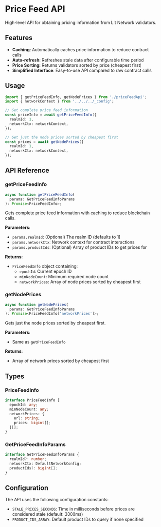 # Price Feed API

High-level API for obtaining pricing information from Lit Network validators.

## Features

- **Caching**: Automatically caches price information to reduce contract calls
- **Auto-refresh**: Refreshes stale data after configurable time period
- **Price Sorting**: Returns validators sorted by price (cheapest first)
- **Simplified Interface**: Easy-to-use API compared to raw contract calls

## Usage

```typescript
import { getPriceFeedInfo, getNodePrices } from './priceFeedApi';
import { networkContext } from '../../../_config';

// Get complete price feed information
const priceInfo = await getPriceFeedInfo({
  realmId: 1,
  networkCtx: networkContext,
});

// Get just the node prices sorted by cheapest first
const prices = await getNodePrices({
  realmId: 1,
  networkCtx: networkContext,
});
```

## API Reference

### getPriceFeedInfo

```typescript
async function getPriceFeedInfo(
  params: GetPriceFeedInfoParams
): Promise<PriceFeedInfo>;
```

Gets complete price feed information with caching to reduce blockchain calls.

**Parameters:**

- `params.realmId`: (Optional) The realm ID (defaults to 1)
- `params.networkCtx`: Network context for contract interactions
- `params.productIds`: (Optional) Array of product IDs to get prices for

**Returns:**

- `PriceFeedInfo` object containing:
  - `epochId`: Current epoch ID
  - `minNodeCount`: Minimum required node count
  - `networkPrices`: Array of node prices sorted by cheapest first

### getNodePrices

```typescript
async function getNodePrices(
  params: GetPriceFeedInfoParams
): Promise<PriceFeedInfo['networkPrices']>;
```

Gets just the node prices sorted by cheapest first.

**Parameters:**

- Same as `getPriceFeedInfo`

**Returns:**

- Array of network prices sorted by cheapest first

## Types

### PriceFeedInfo

```typescript
interface PriceFeedInfo {
  epochId: any;
  minNodeCount: any;
  networkPrices: {
    url: string;
    prices: bigint[];
  }[];
}
```

### GetPriceFeedInfoParams

```typescript
interface GetPriceFeedInfoParams {
  realmId?: number;
  networkCtx: DefaultNetworkConfig;
  productIds?: bigint[];
}
```

## Configuration

The API uses the following configuration constants:

- `STALE_PRICES_SECONDS`: Time in milliseconds before prices are considered stale (default: 3000ms)
- `PRODUCT_IDS_ARRAY`: Default product IDs to query if none specified
